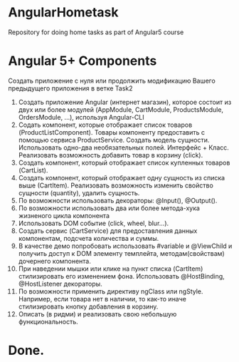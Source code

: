 # AngularHometask
Repository for doing home tasks as part of Angular5 course

# Angular 5+ Components

Создать приложение с нуля или продолжить модификацию Вашего предыдущего приложения в ветке Task2

1. Создать приложение Angular (интернет магазин), которое состоит из двух или более модулей (AppModule, CartModule, ProductsModule, OrdersModule, ...), используя Angular-CLI
2. Содать компонент, которые отображает список товаров (ProductListComponent). Товары компоненту предоставить с помощью сервиса ProductService.
Создать модель сущности. Использовать одно-два необязательных полей. Интерфейс + Класс. Реализовать возможность добавить товар в корзину (click).
2. Создать компонент, который отображает список купленных товаров (CartList). 
4. Создать компонент, который отображает одну сущность из списка выше (СartItem). Реализовать возможность изменить свойство сущности (quantity), удалить сущность. 
5. По возможности использовать декораторы: @Input(), @Output().
6. По возможности использовать два или более метода-хука жизненого цикла компонента
7. Использовать DOM событие (click, wheel, blur...).
8. Создать сервис (CartService) для предоставления данных компонентам, подсчета количества и суммы.
9. В качестве демо попробовать использовать #variable и @ViewChild и получить доступ к DOM элементу темплейта, методам(свойствам) дочернего компонента.
10. При наведении мышки или клике на пункт списка (CartItem) стилизировать его изменением фона. Использовать @HostBinding, @HostListener декораторы.
11. По возможности применить директиву ngClass или ngStyle. Например, если товара нет в наличии, то как-то иначе стилизировать кнопку добавления в корзину.
12. Описать (в ридми) и реализовать свою небольшую функциональность.

# Done.
